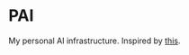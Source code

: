 # PAI

My personal AI infrastructure. Inspired by [this](https://danielmiessler.com/blog/personal-ai-infrastructure).
